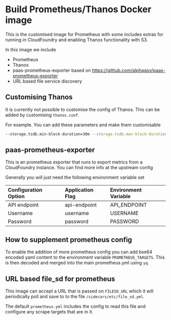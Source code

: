 # Build Prometheus/Thanos Docker image

This is the customised image for Prometheus with some includes extras for running in CloudFoundry and enabling Thanos functionality with S3.

In this image we include

- Prometheus
- Thanos
- paas-prometheus-exporter based on https://github.com/alphagov/paas-prometheus-exporter
- URL based file service discovery

## Customising Thanos

It is currently not possible to customise the config of Thanos. This can be added by customising `thanos.conf`.

For example.
You can add these parameters and make them customisable

```bash
--storage.tsdb.min-block-duration=30m --storage.tsdb.max-block-duration=30m
```

## paas-prometheus-exporter

This is an prometheus exporter that runs to export metrics from a CloudFoundry instance. You can find more info at the upstream config

Generally you will just need the following environment variable set

| Configuration Option | Application Flag | Environment Variable |
| :------------------- | :--------------- | :------------------- |
| API endpoint         | api-endpoint     | API_ENDPOINT         |
| Username             | username         | USERNAME             |
| Password             | password         | PASSWORD             |

## How to supplement prometheus config

To enable the addition of more prometheus config you can add bse64 encoded yaml content to the environment variable `PROMETHEUS_TARGETS`. This is then decoded and merged into the main prometheus.yml using `yq`.

## URL based file_sd for prometheus

This image can accept a URL that is passed on `FILESD_URL` which it will periodically poll and save to to the file `/sidecars/etc/file_sd.yml`.

The default `prometheus.yml` includes the config to read this file and configure any scrape targets that are in it.
